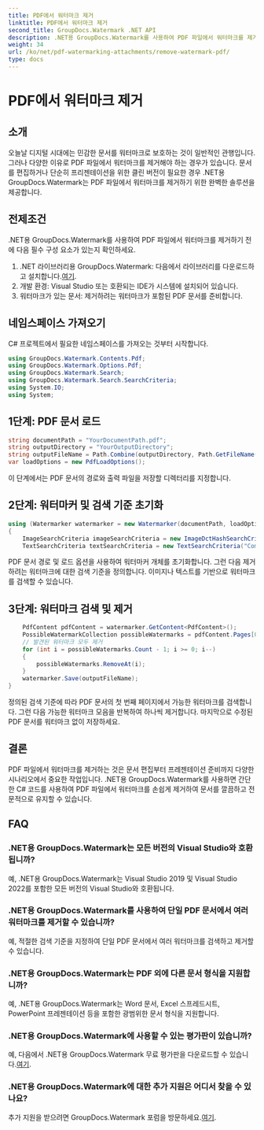 ```yaml
---
title: PDF에서 워터마크 제거
linktitle: PDF에서 워터마크 제거
second_title: GroupDocs.Watermark .NET API
description: .NET용 GroupDocs.Watermark를 사용하여 PDF 파일에서 워터마크를 제거하는 방법을 알아보세요. 전문적인 문서 편집을 위한 쉬운 단계.
weight: 34
url: /ko/net/pdf-watermarking-attachments/remove-watermark-pdf/
type: docs
---
```

# PDF에서 워터마크 제거

## 소개
오늘날 디지털 시대에는 민감한 문서를 워터마크로 보호하는 것이 일반적인 관행입니다. 그러나 다양한 이유로 PDF 파일에서 워터마크를 제거해야 하는 경우가 있습니다. 문서를 편집하거나 단순히 프리젠테이션을 위한 클린 버전이 필요한 경우 .NET용 GroupDocs.Watermark는 PDF 파일에서 워터마크를 제거하기 위한 완벽한 솔루션을 제공합니다.
## 전제조건
.NET용 GroupDocs.Watermark를 사용하여 PDF 파일에서 워터마크를 제거하기 전에 다음 필수 구성 요소가 있는지 확인하세요.
1.  .NET 라이브러리용 GroupDocs.Watermark: 다음에서 라이브러리를 다운로드하고 설치합니다.[여기](https://releases.groupdocs.com/Watermark/net/).
2. 개발 환경: Visual Studio 또는 호환되는 IDE가 시스템에 설치되어 있습니다.
3. 워터마크가 있는 문서: 제거하려는 워터마크가 포함된 PDF 문서를 준비합니다.

## 네임스페이스 가져오기
C# 프로젝트에서 필요한 네임스페이스를 가져오는 것부터 시작합니다.
```csharp
using GroupDocs.Watermark.Contents.Pdf;
using GroupDocs.Watermark.Options.Pdf;
using GroupDocs.Watermark.Search;
using GroupDocs.Watermark.Search.SearchCriteria;
using System.IO;
using System;
```
## 1단계: PDF 문서 로드
```csharp
string documentPath = "YourDocumentPath.pdf";
string outputDirectory = "YourOutputDirectory";
string outputFileName = Path.Combine(outputDirectory, Path.GetFileName(documentPath));
var loadOptions = new PdfLoadOptions();
```
이 단계에서는 PDF 문서의 경로와 출력 파일을 저장할 디렉터리를 지정합니다.
## 2단계: 워터마커 및 검색 기준 초기화
```csharp
using (Watermarker watermarker = new Watermarker(documentPath, loadOptions))
{
    ImageSearchCriteria imageSearchCriteria = new ImageDctHashSearchCriteria(Constants.LogoPng);
    TextSearchCriteria textSearchCriteria = new TextSearchCriteria("Company Name");
```
PDF 문서 경로 및 로드 옵션을 사용하여 워터마커 개체를 초기화합니다. 그런 다음 제거하려는 워터마크에 대한 검색 기준을 정의합니다. 이미지나 텍스트를 기반으로 워터마크를 검색할 수 있습니다.
## 3단계: 워터마크 검색 및 제거
```csharp
    PdfContent pdfContent = watermarker.GetContent<PdfContent>();
    PossibleWatermarkCollection possibleWatermarks = pdfContent.Pages[0].Search(imageSearchCriteria.Or(textSearchCriteria));
    // 발견된 워터마크 모두 제거
    for (int i = possibleWatermarks.Count - 1; i >= 0; i--)
    {
        possibleWatermarks.RemoveAt(i);
    }
    watermarker.Save(outputFileName);
}
```
정의된 검색 기준에 따라 PDF 문서의 첫 번째 페이지에서 가능한 워터마크를 검색합니다. 그런 다음 가능한 워터마크 모음을 반복하여 하나씩 제거합니다. 마지막으로 수정된 PDF 문서를 워터마크 없이 저장하세요.

## 결론
PDF 파일에서 워터마크를 제거하는 것은 문서 편집부터 프레젠테이션 준비까지 다양한 시나리오에서 중요한 작업입니다. .NET용 GroupDocs.Watermark를 사용하면 간단한 C# 코드를 사용하여 PDF 파일에서 워터마크를 손쉽게 제거하여 문서를 깔끔하고 전문적으로 유지할 수 있습니다.
## FAQ
### .NET용 GroupDocs.Watermark는 모든 버전의 Visual Studio와 호환됩니까?
예, .NET용 GroupDocs.Watermark는 Visual Studio 2019 및 Visual Studio 2022를 포함한 모든 버전의 Visual Studio와 호환됩니다.
### .NET용 GroupDocs.Watermark를 사용하여 단일 PDF 문서에서 여러 워터마크를 제거할 수 있습니까?
예, 적절한 검색 기준을 지정하여 단일 PDF 문서에서 여러 워터마크를 검색하고 제거할 수 있습니다.
### .NET용 GroupDocs.Watermark는 PDF 외에 다른 문서 형식을 지원합니까?
예, .NET용 GroupDocs.Watermark는 Word 문서, Excel 스프레드시트, PowerPoint 프레젠테이션 등을 포함한 광범위한 문서 형식을 지원합니다.
### .NET용 GroupDocs.Watermark에 사용할 수 있는 평가판이 있습니까?
 예, 다음에서 .NET용 GroupDocs.Watermark 무료 평가판을 다운로드할 수 있습니다.[여기](https://releases.groupdocs.com/).
### .NET용 GroupDocs.Watermark에 대한 추가 지원은 어디서 찾을 수 있나요?
 추가 지원을 받으려면 GroupDocs.Watermark 포럼을 방문하세요.[여기](https://forum.groupdocs.com/c/watermark/19).